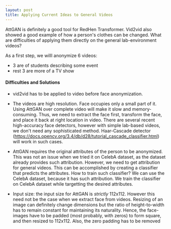 ```yaml
---
layout: post
title: Applying Current Ideas to General Videos
---
```


AttGAN is definitely a good tool for RedHen Transformer. Vid2vid also showed a good example of how a person's clothes can be changed. 
What are difficulties of applying them directly on the general lab-environment videos?

As a first step, we willl anonymize 6 videos:
* 3 are of students describing some event
* rest 3 are more of a TV show

#### Difficulties and Solutions

* vid2vid has to be applied to video before face anonymization. 

* The videos are high resolution. Face occupies only a small part of it. Using AttGAN over complete video will make it slow and memory-consuming. 
Thus, we need to extract the face first, transform the face, and place it back at right location in video. There are several recent high-accuracy 
face detectors, however with simple lab-based videos, we don't need any sophisticated method. Haar-Cascade detector (https://docs.opencv.org/3.4/db/d28/tutorial_cascade_classifier.html) will work in such cases. 

* AttGAN requires the original attributes of the person to be anonymized. This was not an issue when we tried it on CelebA dataset, as the dataset already provides 
such attribution. However, we need to get attribution for general videos. This can be accomplished by creating a classifier that predicts the attributes. 
How to train such classifier? We can use the CelebA dataset, because it has such attribution. We train the classifier on CelebA dataset while targetting the desired attributes. 

* Input size: the input size for AttGAN is _strictly_ 112x112. However this need not be the case when we extract face from videos. Resizing of an image can definitely change dimensions
but the ratio of height-to-width has to remain constant for maintaining its naturality. Hence, the face-images have to be padded (most probably, with zeros) to form square, and then resized to 112x112. Also, the zero padding has to be removed 

